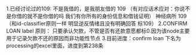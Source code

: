 1.已经讨论过的109:
	不是我借的，是我朋友借的 109 （有对应话术应对：你说不是你借的就不是你借的吗 我们有你所有的身份信息和借钱证明）
	神经病所 109 （和id-classifier原则一样 明显逆反情绪且没有明确回答 标109）
2.CONFIRM LOAN label 原则：
	只要承认欠款，不管是否有还款意愿都标0.因为该node主要用于记录欠款不还的原因而非功能性节点
3.目前进度：confirm loan 下名为processing的excel里面，进度到第238条